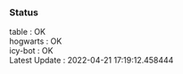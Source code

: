 ### Status


table : OK  
hogwarts : OK  
icy-bot : OK  
Latest Update : 2022-04-21 17:19:12.458444
